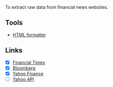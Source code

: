 To extract raw data from financial news websites.


## Tools

- [HTML formatter](https://www.freeformatter.com/html-formatter.html)

## Links
- [x] [Financial Times](https://www.ft.com)
- [x] [Bloomberg](https://www.bloomberg.com)
- [x] [Yahoo Finance](https://finance.yahoo.com)
- [ ] [Yahoo API](https://rapidapi.com/blog/how-to-use-the-yahoo-finance-api/)